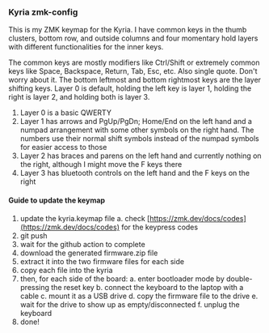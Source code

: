 
### Kyria zmk-config

This is my ZMK keymap for the Kyria. I have common keys in the thumb clusters, bottom row, and outside columns and four momentary hold layers with different functionalities for the inner keys.

The common keys are mostly modifiers like Ctrl/Shift or extremely common keys like Space, Backspace, Return, Tab, Esc, etc. Also single quote. Don't worry about it. The bottom leftmost and bottom rightmost keys are the layer shifting keys. Layer 0 is default, holding the left key is layer 1, holding the right is layer 2, and holding both is layer 3.

1. Layer 0 is a basic QWERTY
2. Layer 1 has arrows and PgUp/PgDn; Home/End on the left hand and a numpad arrangement with some other symbols on the right hand. The numbers use their normal shift symbols instead of the numpad symbols for easier access to those
3. Layer 2 has braces and parens on the left hand and currently nothing on the right, although I might move the F keys there
4. Layer 3 has bluetooth controls on the left hand and the F keys on the right

#### Guide to update the keymap

1. update the kyria.keymap file
   a. check [https://zmk.dev/docs/codes](https://zmk.dev/docs/codes) for the keypress codes
2. git push
3. wait for the github action to complete
4. download the generated firmware.zip file
5. extract it into the two firmware files for each side
6. copy each file into the kyria
7. then, for each side of the board:
   a. enter bootloader mode by double-pressing the reset key
   b. connect the keyboard to the laptop with a cable
   c. mount it as a USB drive
   d. copy the firmware file to the drive
   e. wait for the drive to show up as empty/disconnected
   f. unplug the keyboard
7. done!

